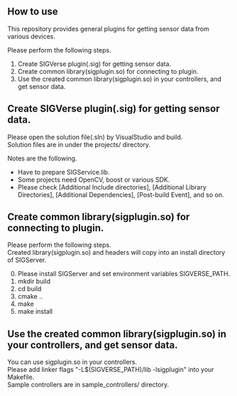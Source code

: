﻿How to use
-----------------
This repository provides general plugins for getting sensor data from various devices.

Please perform the following steps.

1. Create SIGVerse plugin(.sig) for getting sensor data.
2. Create common library(sigplugin.so) for connecting to plugin.
3. Use the created common library(sigplugin.so) in your controllers, and get sensor data.


Create SIGVerse plugin(.sig) for getting sensor data.
-----------------
Please open the solution file(.sln) by VisualStudio and build.  
Solution files are in under the projects/ directory.  

Notes are the following.
* Have to prepare SIGService.lib.
* Some projects need OpenCV, boost or various SDK.
* Please check [Additional Include directories], [Additional Library Directories], [Additional Dependencies], [Post-build Event], and so on.


Create common library(sigplugin.so) for connecting to plugin.
-----------------
Please perform the following steps.  
Created library(sigplugin.so) and headers will copy into an install directory of SIGServer.  

0. Please install SIGServer and set environment variables SIGVERSE_PATH.
1. mkdir build
2. cd build
3. cmake ..
4. make
5. make install


Use the created common library(sigplugin.so) in your controllers, and get sensor data.
-----------------
You can use sigplugin.so in your controllers.  
Please add linker flags "-L$(SIGVERSE_PATH)/lib -lsigplugin" into your Makefile.  
Sample controllers are in sample_controllers/ directory.  


